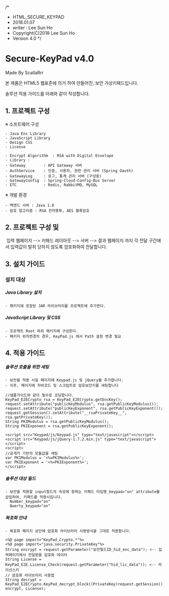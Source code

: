 /*
 * HTML_SECURE_KEYPAD
 * 2018.01.07
 * writer : Lee Sun Ho
 * Copyright(C)2018 Lee Sun Ho
 * Version 4.0
 */
   
# Secure-KeyPad v4.0
Made By ScallaRrr

본 제품은 HTML5 웹표준에 의거 하여 만들어진, 보안 가상키패드입니다.

솔루션 적용 가이드를 아래와 같이 작성합니다.

## 1. 프로젝트 구성

※ 소프트웨어 구성

    - Java Enc Library
    - JavaScript Library
    - Design CSS
    - License
       
    - Encrypt Algorithm  : RSA with Digital Envelope
    - Library :   
    - Gateway        : API Gateway 서버
    - AuthService    : 인증, 사용자, 권한 관리 서버 (Spring Oauth)
    - GatewayLog     : 로그, 통계 관리 서버 (구성중)
    - GatewayConfig  : Spring-Cloud-Config-Bus Server
    - ETC            : Redis, RabbitMQ, MySQL 
     
※ 개발 환경

    - 백엔드 서버 : Java 1.8
    - 암호 알고리즘 : RSA 전자봉투, AES 블록암호

## 2. 프로젝트 구성 및 

<img src = ""/>
입력 웹페이지 --> 키패드 레이아웃 --> 서버 --> 결과 웹페이지 까지 각 전달 구간에서 입력값이 탈취 당하지 않도록 암호화하여 전달합니다.

## 3. 설치 가이드 

  ### 설치 대상

  ##### Java Library 설치 
  
    - 패키지에 포함된 JAR 라이브러리를 프로젝트에 추가한다.
    
  ##### JavaScript Library 및 CSS 
  
    - 프로젝트 Root 하위 패키지에 구성한다.
    - 패키지 위치변경의 경우, KeyPad.js 에서 Path 설정 변경 필요  

## 4. 적용 가이드

  ##### 솔루션 호출을 위한 세팅
  
    - 보안을 적용 시킬 페이지에 Keypad.js 및 jQuery를 추가합니다.
    - 이후, 페이지에 자바코드 및 스크립트로 암호보안키를 세팅합니다
    
    //샘플가이드와 같이 필수로 코딩합니다.
    KeyPad_E2ECrypto rsa = KeyPad_E2ECrypto.getEncKey();
    request.setAttribute("publicKeyModulus", rsa.getPublicKeyModulus());
    request.setAttribute("publicKeyExponent", rsa.getPublicKeyExponent());
    request.getSession().setAttribute("__rsaPrivateKey__", rsa.getPrivateKey()); 
    String PKIModulus = rsa.getPublicKeyModulus();
    String PKIExponent = rsa.getPublicKeyExponent();
    
    <script src="Keypad/js/Keypad.js" type="text/javascript"></script>
    <script src="Keypad/js/jQuery-1.7.2.min.js" type="text/javascript"></script>
    <script>
    //공개키 기반의 모듈값을 세팅
    var PKIModulus = '<%=PKIModulus%>';
    var PKIExponent = '<%=PKIExponent%>';
    </script>
    
  ##### 솔루션 대상 필드 
   
    - 보안을 적용할 input필드의 속성에 원하는 키패드 타입명_keypad="on" attribute를 삽입하여, 키패드를 적용시킵니다.
      Number_keypad="on"
      Qwerty_keypad="on"
    
  ##### 복호화 안내
  
    - 복호화 페이지 상단에 암호화 라이브러리 사용방식을 그대로 적용합니다.
    
    <%@ page import="KeyPad_Crypto.*"%>
    <%@ page import="java.security.PrivateKey"%>
    String encrypt = request.getParameter("보안필드ID_hid_enc_data"); <-- 입력페이지에서 전달받을 암호화 데이터
    String License = KeyPad_E2E.License_Check(request.getParameter("hid_lic_data")); <-- 라이선스키
    // 암호화 라이브러리 사용법
    String decrypt = KeyPad_E2ECrypto.KeyPad_decrypt_block((PrivateKey)request.getSession().getAttribute("__rsaPrivateKey__"), encrypt, License);


